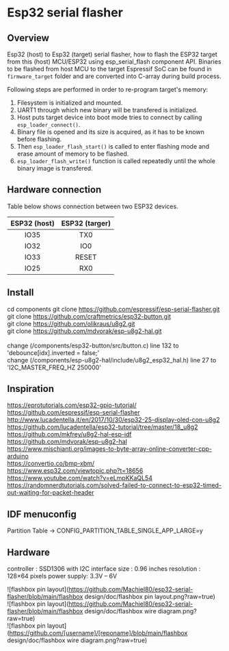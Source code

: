 # Esp32 serial flasher

## Overview

Esp32 (host) to Esp32 (target) serial flasher, how to flash the ESP32 target from this (host) MCU/ESP32 using esp_serial_flash component API.
Binaries to be flashed from host MCU to the target Espressif SoC can be found in `firmware_target` folder and are converted into C-array during build process.

Following steps are performed in order to re-program target's memory:

1. Filesystem is initialized and mounted.
2. UART1 through which new binary will be transfered is initialized.
3. Host puts target device into boot mode tries to connect by calling `esp_loader_connect()`.
4. Binary file is opened and its size is acquired, as it has to be known before flashing.
5. Then `esp_loader_flash_start()` is called to enter flashing mode and erase amount of memory to be flashed.
6. `esp_loader_flash_write()` function is called repeatedly until the whole binary image is transfered.

## Hardware connection

Table below shows connection between two ESP32 devices.

| ESP32 (host) | ESP32 (targer) |
|:------------:|:-------------:|
|    IO35      |      TX0      |
|    IO32      |      IO0      |
|    IO33      |     RESET     |
|    IO25      |      RX0      |


## Install
cd components
git clone https://github.com/espressif/esp-serial-flasher.git<br/>
git clone https://github.com/craftmetrics/esp32-button.git<br/>
git clone https://github.com/olikraus/u8g2.git<br/>
git clone https://github.com/mdvorak/esp-u8g2-hal.git<br/>
<br/>
change (/components/esp32-button/src/button.c) line 132 to 'debounce[idx].inverted = false;'<br/>
change (/components/esp-u8g2-hal/include/u8g2_esp32_hal.h) line 27 to 'I2C_MASTER_FREQ_HZ 250000'<br/>

## Inspiration

https://eprotutorials.com/esp32-gpio-tutorial/<br/>
https://github.com/espressif/esp-serial-flasher<br/>
http://www.lucadentella.it/en/2017/10/30/esp32-25-display-oled-con-u8g2<br/>
https://github.com/lucadentella/esp32-tutorial/tree/master/18_u8g2<br/>
https://github.com/mkfrey/u8g2-hal-esp-idf<br/>
https://github.com/mdvorak/esp-u8g2-hal<br/>
https://www.mischianti.org/images-to-byte-array-online-converter-cpp-arduino<br/>
https://convertio.co/bmp-xbm/<br/>
https://www.esp32.com/viewtopic.php?t=18656<br/>
https://www.youtube.com/watch?v=eLmpKKaQL54<br/>
https://randomnerdtutorials.com/solved-failed-to-connect-to-esp32-timed-out-waiting-for-packet-header<br/>

## IDF menuconfig

Partition Table -> CONFIG_PARTITION_TABLE_SINGLE_APP_LARGE=y

## Hardware

controller  : SSD1306 with I2C interface
size        : 0.96 inches
resolution  : 128×64 pixels
power supply: 3.3V – 6V


![flashbox pin layout](https://github.com/Machiel80/esp32-serial-flasher/blob/main/flashbox design/doc/flashbox pin layout.png?raw=true)<br/>
![flashbox pin layout](https://github.com/Machiel80/esp32-serial-flasher/blob/main/flashbox design/doc/flashbox wire diagram.png?raw=true)<br/>
![flashbox pin layout](https://github.com/[username]/[reponame]/blob/main/flashbox design/doc/flashbox wire diagram.png?raw=true)<br/>




